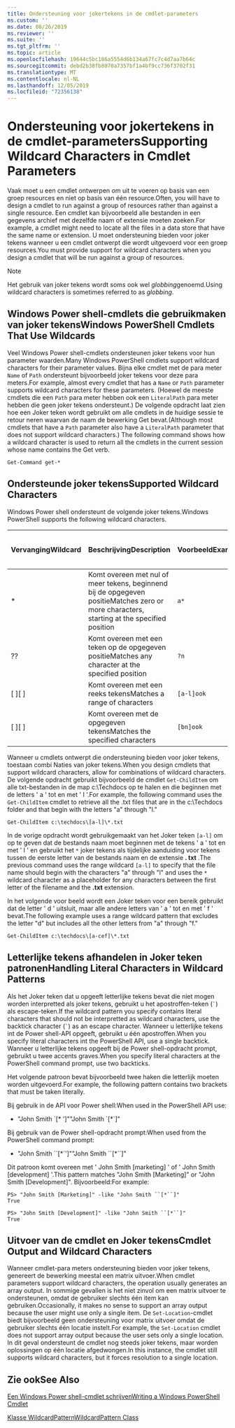 ```yaml
---
title: Ondersteuning voor jokertekens in de cmdlet-parameters
ms.custom: ''
ms.date: 08/26/2019
ms.reviewer: ''
ms.suite: ''
ms.tgt_pltfrm: ''
ms.topic: article
ms.openlocfilehash: 19644c5bc186a5554d6b134a67fc7c4d7aa7b64c
ms.sourcegitcommit: debd2b38fb8070a7357bf1a4bf9cc736f3702f31
ms.translationtype: MT
ms.contentlocale: nl-NL
ms.lasthandoff: 12/05/2019
ms.locfileid: "72356138"
---
```

# <a name="supporting-wildcard-characters-in-cmdlet-parameters"></a><span data-ttu-id="7cc9a-102">Ondersteuning voor jokertekens in de cmdlet-parameters</span><span class="sxs-lookup"><span data-stu-id="7cc9a-102">Supporting Wildcard Characters in Cmdlet Parameters</span></span>

<span data-ttu-id="7cc9a-103">Vaak moet u een cmdlet ontwerpen om uit te voeren op basis van een groep resources en niet op basis van één resource.</span><span class="sxs-lookup"><span data-stu-id="7cc9a-103">Often, you will have to design a cmdlet to run against a group of resources rather than against a single resource.</span></span> <span data-ttu-id="7cc9a-104">Een cmdlet kan bijvoorbeeld alle bestanden in een gegevens archief met dezelfde naam of extensie moeten zoeken.</span><span class="sxs-lookup"><span data-stu-id="7cc9a-104">For example, a cmdlet might need to locate all the files in a data store that have the same name or extension.</span></span> <span data-ttu-id="7cc9a-105">U moet ondersteuning bieden voor joker tekens wanneer u een cmdlet ontwerpt die wordt uitgevoerd voor een groep resources.</span><span class="sxs-lookup"><span data-stu-id="7cc9a-105">You must provide support for wildcard characters when you design a cmdlet that will be run against a group of resources.</span></span>

> [!NOTE]
> <span data-ttu-id="7cc9a-106">Het gebruik van joker tekens wordt soms ook wel *globbing*genoemd.</span><span class="sxs-lookup"><span data-stu-id="7cc9a-106">Using wildcard characters is sometimes referred to as *globbing*.</span></span>

## <a name="windows-powershell-cmdlets-that-use-wildcards"></a><span data-ttu-id="7cc9a-107">Windows Power shell-cmdlets die gebruikmaken van joker tekens</span><span class="sxs-lookup"><span data-stu-id="7cc9a-107">Windows PowerShell Cmdlets That Use Wildcards</span></span>

 <span data-ttu-id="7cc9a-108">Veel Windows Power shell-cmdlets ondersteunen joker tekens voor hun parameter waarden.</span><span class="sxs-lookup"><span data-stu-id="7cc9a-108">Many Windows PowerShell cmdlets support wildcard characters for their parameter values.</span></span> <span data-ttu-id="7cc9a-109">Bijna elke cmdlet met de para meter `Name` of `Path` ondersteunt bijvoorbeeld joker tekens voor deze para meters.</span><span class="sxs-lookup"><span data-stu-id="7cc9a-109">For example, almost every cmdlet that has a `Name` or `Path` parameter supports wildcard characters for these parameters.</span></span> <span data-ttu-id="7cc9a-110">(Hoewel de meeste cmdlets die een `Path` para meter hebben ook een `LiteralPath` para meter hebben die geen joker tekens ondersteunt.) De volgende opdracht laat zien hoe een Joker teken wordt gebruikt om alle cmdlets in de huidige sessie te retour neren waarvan de naam de bewerking Get bevat.</span><span class="sxs-lookup"><span data-stu-id="7cc9a-110">(Although most cmdlets that have a `Path` parameter also have a `LiteralPath` parameter that does not support wildcard characters.) The following command shows how a wildcard character is used to return all the cmdlets in the current session whose name contains the Get verb.</span></span>

 `Get-Command get-*`

## <a name="supported-wildcard-characters"></a><span data-ttu-id="7cc9a-111">Ondersteunde joker tekens</span><span class="sxs-lookup"><span data-stu-id="7cc9a-111">Supported Wildcard Characters</span></span>

<span data-ttu-id="7cc9a-112">Windows Power shell ondersteunt de volgende joker tekens.</span><span class="sxs-lookup"><span data-stu-id="7cc9a-112">Windows PowerShell supports the following wildcard characters.</span></span>

| <span data-ttu-id="7cc9a-113">Vervanging</span><span class="sxs-lookup"><span data-stu-id="7cc9a-113">Wildcard</span></span> |                             <span data-ttu-id="7cc9a-114">Beschrijving</span><span class="sxs-lookup"><span data-stu-id="7cc9a-114">Description</span></span>                             |  <span data-ttu-id="7cc9a-115">Voorbeeld</span><span class="sxs-lookup"><span data-stu-id="7cc9a-115">Example</span></span>   |     <span data-ttu-id="7cc9a-116">Overeenkomsten</span><span class="sxs-lookup"><span data-stu-id="7cc9a-116">Matches</span></span>      | <span data-ttu-id="7cc9a-117">Komt niet overeen met</span><span class="sxs-lookup"><span data-stu-id="7cc9a-117">Does not match</span></span> |
| -------- | ------------------------------------------------------------------- | ---------- | ---------------- | -------------- |
| *        | <span data-ttu-id="7cc9a-118">Komt overeen met nul of meer tekens, beginnend bij de opgegeven positie</span><span class="sxs-lookup"><span data-stu-id="7cc9a-118">Matches zero or more characters, starting at the specified position</span></span> | `a*`       | <span data-ttu-id="7cc9a-119">A, AG, Apple</span><span class="sxs-lookup"><span data-stu-id="7cc9a-119">A, ag, Apple</span></span>     |                |
| <span data-ttu-id="7cc9a-120">?</span><span class="sxs-lookup"><span data-stu-id="7cc9a-120">?</span></span>        | <span data-ttu-id="7cc9a-121">Komt overeen met een teken op de opgegeven positie</span><span class="sxs-lookup"><span data-stu-id="7cc9a-121">Matches any character at the specified position</span></span>                     | `?n`       | <span data-ttu-id="7cc9a-122">Een, in, op</span><span class="sxs-lookup"><span data-stu-id="7cc9a-122">An, in, on</span></span>       | <span data-ttu-id="7cc9a-123">uitgevoerd</span><span class="sxs-lookup"><span data-stu-id="7cc9a-123">ran</span></span>            |
| <span data-ttu-id="7cc9a-124">[ ]</span><span class="sxs-lookup"><span data-stu-id="7cc9a-124">[ ]</span></span>      | <span data-ttu-id="7cc9a-125">Komt overeen met een reeks tekens</span><span class="sxs-lookup"><span data-stu-id="7cc9a-125">Matches a range of characters</span></span>                                       | `[a-l]ook` | <span data-ttu-id="7cc9a-126">Book, Cook, zoeken</span><span class="sxs-lookup"><span data-stu-id="7cc9a-126">book, cook, look</span></span> | <span data-ttu-id="7cc9a-127">Nook, geduurde</span><span class="sxs-lookup"><span data-stu-id="7cc9a-127">nook, took</span></span>     |
| <span data-ttu-id="7cc9a-128">[ ]</span><span class="sxs-lookup"><span data-stu-id="7cc9a-128">[ ]</span></span>      | <span data-ttu-id="7cc9a-129">Komt overeen met de opgegeven tekens</span><span class="sxs-lookup"><span data-stu-id="7cc9a-129">Matches the specified characters</span></span>                                    | `[bn]ook`  | <span data-ttu-id="7cc9a-130">Book, Nook</span><span class="sxs-lookup"><span data-stu-id="7cc9a-130">book, nook</span></span>       | <span data-ttu-id="7cc9a-131">Cook, zoeken</span><span class="sxs-lookup"><span data-stu-id="7cc9a-131">cook, look</span></span>     |

<span data-ttu-id="7cc9a-132">Wanneer u cmdlets ontwerpt die ondersteuning bieden voor joker tekens, toestaan combi Naties van joker tekens.</span><span class="sxs-lookup"><span data-stu-id="7cc9a-132">When you design cmdlets that support wildcard characters, allow for combinations of wildcard characters.</span></span> <span data-ttu-id="7cc9a-133">De volgende opdracht gebruikt bijvoorbeeld de cmdlet `Get-ChildItem` om alle txt-bestanden in de map c:\Techdocs op te halen en die beginnen met de letters ' a ' tot en met ' l '.</span><span class="sxs-lookup"><span data-stu-id="7cc9a-133">For example, the following command uses the `Get-ChildItem` cmdlet to retrieve all the .txt files that are in the c:\Techdocs folder and that begin with the letters "a" through "l."</span></span>

`Get-ChildItem c:\techdocs\[a-l]\*.txt`

<span data-ttu-id="7cc9a-134">In de vorige opdracht wordt gebruikgemaakt van het Joker teken `[a-l]` om op te geven dat de bestands naam moet beginnen met de tekens ' a ' tot en met ' l ' en gebruikt het `*` joker tekens als tijdelijke aanduiding voor tekens tussen de eerste letter van de bestands naam en de extensie **. txt** .</span><span class="sxs-lookup"><span data-stu-id="7cc9a-134">The previous command uses the range wildcard `[a-l]` to specify that the file name should begin with the characters "a" through "l" and uses the `*` wildcard character as a placeholder for any characters between the first letter of the filename and the **.txt** extension.</span></span>

<span data-ttu-id="7cc9a-135">In het volgende voor beeld wordt een Joker teken voor een bereik gebruikt dat de letter ' d ' uitsluit, maar alle andere letters van ' a ' tot en met ' f ' bevat.</span><span class="sxs-lookup"><span data-stu-id="7cc9a-135">The following example uses a range wildcard pattern that excludes the letter "d" but includes all the other letters from "a" through "f."</span></span>

`Get-ChildItem c:\techdocs\[a-cef]\*.txt`

## <a name="handling-literal-characters-in-wildcard-patterns"></a><span data-ttu-id="7cc9a-136">Letterlijke tekens afhandelen in Joker teken patronen</span><span class="sxs-lookup"><span data-stu-id="7cc9a-136">Handling Literal Characters in Wildcard Patterns</span></span>

<span data-ttu-id="7cc9a-137">Als het Joker teken dat u opgeeft letterlijke tekens bevat die niet mogen worden interpretted als joker tekens, gebruikt u het apostroffen-teken (`` ` ``) als escape-teken.</span><span class="sxs-lookup"><span data-stu-id="7cc9a-137">If the wildcard pattern you specify contains literal characters that should not be interpretted as wildcard characters, use the backtick character (`` ` ``) as an escape character.</span></span> <span data-ttu-id="7cc9a-138">Wanneer u letterlijke tekens int de Power shell-API opgeeft, gebruikt u één apostroffen.</span><span class="sxs-lookup"><span data-stu-id="7cc9a-138">When you specify literal characters int the PowerShell API, use a single backtick.</span></span> <span data-ttu-id="7cc9a-139">Wanneer u letterlijke tekens opgeeft bij de Power shell-opdracht prompt, gebruikt u twee accents graves.</span><span class="sxs-lookup"><span data-stu-id="7cc9a-139">When you specify literal characters at the PowerShell command prompt, use two backticks.</span></span>

<span data-ttu-id="7cc9a-140">Het volgende patroon bevat bijvoorbeeld twee haken die letterlijk moeten worden uitgevoerd.</span><span class="sxs-lookup"><span data-stu-id="7cc9a-140">For example, the following pattern contains two brackets that must be taken literally.</span></span>

<span data-ttu-id="7cc9a-141">Bij gebruik in de API voor Power shell:</span><span class="sxs-lookup"><span data-stu-id="7cc9a-141">When used in the PowerShell API use:</span></span>

- <span data-ttu-id="7cc9a-142">"John Smith \`[\* ']"</span><span class="sxs-lookup"><span data-stu-id="7cc9a-142">"John Smith \`[\*\`]"</span></span>

<span data-ttu-id="7cc9a-143">Bij gebruik van de Power shell-opdracht prompt:</span><span class="sxs-lookup"><span data-stu-id="7cc9a-143">When used from the PowerShell command prompt:</span></span>

- <span data-ttu-id="7cc9a-144">"John Smith \`\`[\*\`']"</span><span class="sxs-lookup"><span data-stu-id="7cc9a-144">"John Smith \`\`[\*\`\`]"</span></span>

<span data-ttu-id="7cc9a-145">Dit patroon komt overeen met ' John Smith [marketing] ' of ' John Smith [development] '.</span><span class="sxs-lookup"><span data-stu-id="7cc9a-145">This pattern matches "John Smith [Marketing]" or "John Smith [Development]".</span></span> <span data-ttu-id="7cc9a-146">Bijvoorbeeld:</span><span class="sxs-lookup"><span data-stu-id="7cc9a-146">For example:</span></span>

```
PS> "John Smith [Marketing]" -like "John Smith ``[*``]"
True

PS> "John Smith [Development]" -like "John Smith ``[*``]"
True
```

## <a name="cmdlet-output-and-wildcard-characters"></a><span data-ttu-id="7cc9a-147">Uitvoer van de cmdlet en Joker tekens</span><span class="sxs-lookup"><span data-stu-id="7cc9a-147">Cmdlet Output and Wildcard Characters</span></span>

<span data-ttu-id="7cc9a-148">Wanneer cmdlet-para meters ondersteuning bieden voor joker tekens, genereert de bewerking meestal een matrix uitvoer.</span><span class="sxs-lookup"><span data-stu-id="7cc9a-148">When cmdlet parameters support wildcard characters, the operation usually generates an array output.</span></span>
<span data-ttu-id="7cc9a-149">In sommige gevallen is het niet zinvol om een matrix uitvoer te ondersteunen, omdat de gebruiker slechts één item kan gebruiken.</span><span class="sxs-lookup"><span data-stu-id="7cc9a-149">Occasionally, it makes no sense to support an array output because the user might use only a single item.</span></span> <span data-ttu-id="7cc9a-150">De `Set-Location`-cmdlet biedt bijvoorbeeld geen ondersteuning voor matrix uitvoer omdat de gebruiker slechts één locatie instelt.</span><span class="sxs-lookup"><span data-stu-id="7cc9a-150">For example, the `Set-Location` cmdlet does not support array output because the user sets only a single location.</span></span> <span data-ttu-id="7cc9a-151">In dit geval ondersteunt de cmdlet nog steeds joker tekens, maar worden oplossingen op één locatie afgedwongen.</span><span class="sxs-lookup"><span data-stu-id="7cc9a-151">In this instance, the cmdlet still supports wildcard characters, but it forces resolution to a single location.</span></span>

## <a name="see-also"></a><span data-ttu-id="7cc9a-152">Zie ook</span><span class="sxs-lookup"><span data-stu-id="7cc9a-152">See Also</span></span>

[<span data-ttu-id="7cc9a-153">Een Windows Power shell-cmdlet schrijven</span><span class="sxs-lookup"><span data-stu-id="7cc9a-153">Writing a Windows PowerShell Cmdlet</span></span>](./writing-a-windows-powershell-cmdlet.md)

[<span data-ttu-id="7cc9a-154">Klasse WildcardPattern</span><span class="sxs-lookup"><span data-stu-id="7cc9a-154">WildcardPattern Class</span></span>](/dotnet/api/system.management.automation.wildcardpattern)
